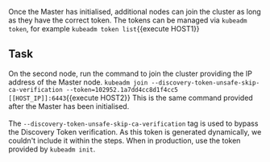 Once the Master has initialised, additional nodes can join the cluster as long as they have the correct token. The tokens can be managed via `kubeadm token`, for example `kubeadm token list`{{execute HOST1}}

## Task

On the second node, run the command to join the cluster providing the IP address of the Master node.
`kubeadm join --discovery-token-unsafe-skip-ca-verification --token=102952.1a7dd4cc8d1f4cc5 [[HOST_IP]]:6443`{{execute HOST2}}
This is the same command provided after the Master has been initialised.<br>
<br>
The `--discovery-token-unsafe-skip-ca-verification` tag is used to bypass the Discovery Token verification. As this token is generated dynamically, we couldn't include it within the steps. When in production, use the token provided by `kubeadm init`.
